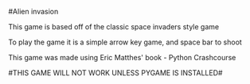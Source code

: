 #Alien invasion

This game is based off of the classic space invaders style game

To play the game it is a simple arrow key game, and space bar to shoot

This game was made using Eric Matthes' book - Python Crashcourse 

#THIS GAME WILL NOT WORK UNLESS PYGAME IS INSTALLED#
